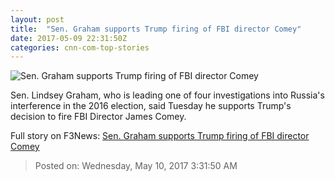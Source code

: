```yaml
---
layout: post
title:  "Sen. Graham supports Trump firing of FBI director Comey"
date: 2017-05-09 22:31:50Z
categories: cnn-com-top-stories
---
```


![Sen. Graham supports Trump firing of FBI director Comey](http://i2.cdn.cnn.com/cnnnext/dam/assets/170509131858-lindsey-graham-russia-yates-05-09-2017-super-tease.jpg)

Sen. Lindsey Graham, who is leading one of four investigations into Russia's interference in the 2016 election, said Tuesday he supports Trump's decision to fire FBI Director James Comey.


Full story on F3News: [Sen. Graham supports Trump firing of FBI director Comey](http://www.f3nws.com/n/PfdkxB)

> Posted on: Wednesday, May 10, 2017 3:31:50 AM

